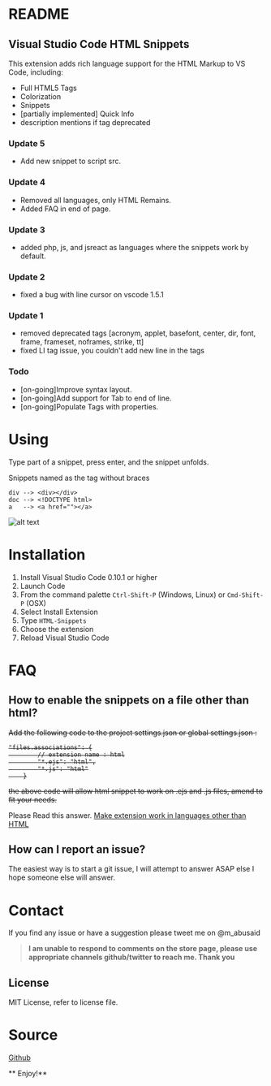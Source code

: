 # README
## Visual Studio Code HTML Snippets
 
This extension adds rich language support for the HTML Markup to VS Code, including:

- Full HTML5 Tags
- Colorization
- Snippets
- [partially implemented] Quick Info
- description mentions if tag deprecated 

### Update 5
- Add new snippet to script src.

### Update 4
- Removed all languages, only HTML Remains.
- Added FAQ in end of page.

### Update 3
- added php, js, and jsreact as languages where the snippets work by default.


### Update 2
- fixed a bug with line cursor on vscode 1.5.1

### Update 1
- removed deprecated tags [acronym, applet, basefont, center, dir, font, frame, frameset, noframes, strike, tt]
- fixed LI tag issue, you couldn't add new line in the tags

### Todo
- [on-going]Improve syntax layout.
- [on-going]Add support for Tab to end of line.
- [on-going]Populate Tags with properties.

# Using
Type part of a snippet, press enter, and the snippet unfolds.

Snippets named as the tag without braces 
    
    div --> <div></div>
    doc --> <!DOCTYPE html>
    a   --> <a href=""></a>

![alt text](http://i.imgur.com/VOhBvHb.gif "Snippets Preview")

# Installation

1. Install Visual Studio Code 0.10.1 or higher
2. Launch Code
3. From the command palette `Ctrl-Shift-P` (Windows, Linux) or `Cmd-Shift-P` (OSX)
4. Select Install Extension
5. Type `HTML-Snippets`
6. Choose the extension
7. Reload Visual Studio Code

# FAQ
## How to enable the snippets on a file other than html?
<s>Add the following code to the project settings.json or global settings.json :
```
"files.associations": {
        // extension name : html
        "*.ejs": "html",
        "*.js": "html"
    }
```
the above code will allow html snippet to work on .ejs and .js files, amend to fit your needs.</s>

Please Read this answer.
[Make extension work in languages other than HTML](https://github.com/abusaidm/html-snippets/issues/27#issuecomment-282512411)

## How can I report an issue?
The easiest way is to start a git issue, I will attempt to answer ASAP else I hope someone else will answer.
 
# Contact
If you find any issue or have a suggestion please tweet me on @m_abusaid

>**I am unable to respond to comments on the store page, please use appropriate channels github/twitter to reach me. Thank you**

## License
MIT License, refer to license file.

# Source
[Github](https://github.com/abusaidm/html-snippets)

** Enjoy!**
